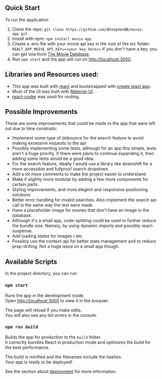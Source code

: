 ## Quick Start

To run the application

1. Clone the repo: `git clone https://github.com/BStephenBB/movie-app.git`
2. Install with npm: `npm install movie-app`
3. Create a .env file with your movie api key in the root of the src folder: `REACT_APP_MOIVE_API_KEY=<<your key here>>` If you don't have a key, you can get one from [The Movie Database](https://www.themoviedb.org/documentation/api).
4. Run `npm start` and the app will run on [http://localhost:3000](http://localhost:3000).

## Libraries and Resources used:

- This app was built with [react](https://reactjs.org/) and bootstrapped with [create react app](https://facebook.github.io/create-react-app/).
- Most of the UI was built with [Material-UI](https://material-ui.com/).
- [react-router](https://github.com/ReactTraining/react-router) was used for routing.

## Possible Improvements

These are some improvements that could be made to the app that were left out due to time constraits:

- Implement some type of debounce for the search feature to avoid making excessive requests to the api
- Possibly implementing some tests, although for an app this simple, tests aren't a huge priority. If there were plans to continue expanding it, then adding some tests would be a good idea.
- For the search feature, ideally I would use a library like downshift for a more accessible and fullproof search dropdown.
- Add a lot more comments to make the project easier to understand
- Make it slightly more modular by addnig a few more components for certain parts.
- Styling improvements, and more elegent and responsive positioning solutions
- Better error handling for invalid searches. Also implement the search api call in the same way the rest were made.
- Have a placeholder image for movies that don't have an image in the database.
- Although it's a small app, code-splitting could be used to further reduce the bundle size. Namely, by using dynamic imports and possibly react-suspense.
- Add loading states for images / etc.
- Possibly use the context-api for better state management and to reduce prop-drilling. Not a huge issue on a small app though.

## Available Scripts

In the project directory, you can run:

### `npm start`

Runs the app in the development mode.<br>
Open [http://localhost:3000](http://localhost:3000) to view it in the browser.

The page will reload if you make edits.<br>
You will also see any lint errors in the console.

### `npm run build`

Builds the app for production to the `build` folder.<br>
It correctly bundles React in production mode and optimizes the build for the best performance.

The build is minified and the filenames include the hashes.<br>
Your app is ready to be deployed!

See the section about [deployment](https://facebook.github.io/create-react-app/docs/deployment) for more information.
